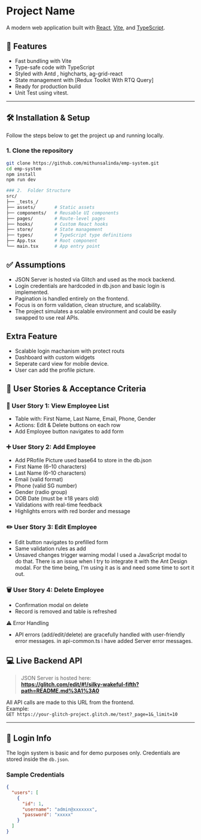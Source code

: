 # Project Name

A modern web application built with [React](https://reactjs.org/), [Vite](https://vitejs.dev/), and [TypeScript](https://www.typescriptlang.org/).

## 🚀 Features

- Fast bundling with Vite
- Type-safe code with TypeScript
- Styled with Antd , highcharts, ag-grid-react
- State management with [Redux Toolkit With RTQ Query]
- Ready for production build
- Unit Test using vitest.

---

## 🛠️ Installation & Setup

Follow the steps below to get the project up and running locally.

### 1. Clone the repository

```bash
git clone https://github.com/mithunsalinda/emp-system.git
cd emp-system
npm install
npm run dev

### 2.  Folder Structure
src/
├── _tests_/  
├── assets/       # Static assets
├── components/   # Reusable UI components
├── pages/        # Route-level pages
├── hooks/        # Custom React hooks
├── store/        # State management
├── types/        # TypeScript type definitions
├── App.tsx       # Root component
└── main.tsx      # App entry point
```
## ✅ Assumptions

- JSON Server is hosted via Glitch and used as the mock backend.
- Login credentials are hardcoded in db.json and basic login is implemented.
- Pagination is handled entirely on the frontend.
- Focus is on form validation, clean structure, and scalability.
- The project simulates a scalable environment and could be easily swapped to use real APIs.

## Extra Feature
- Scalable login machanism with protect routs
- Dashboard with custom widgets
- Seperate card view for mobile device.
- User can add the profile picture.

## 🧾 User Stories & Acceptance Criteria
  ### 📝 User Story 1: View Employee List
- Table with: First Name, Last Name, Email, Phone, Gender
- Actions: Edit & Delete buttons on each row
- Add Employee button navigates to add form

### ➕ User Story 2: Add Employee
- Add PRofile Picture used base64 to store in the db.json
- First Name (6–10 characters)
- Last Name (6–10 characters)
- Email (valid format)
- Phone (valid SG number)
- Gender (radio group)
- DOB Date (must be ≥18 years old)
- Validations with real-time feedback
- Highlights errors with red border and message

### ✏️ User Story 3: Edit Employee
- Edit button navigates to prefilled form
- Same validation rules as add
- Unsaved changes trigger warning modal I used a JavaScript modal to do that. There is an issue when I try to integrate it with the Ant Design modal. For the time being, I'm using it as is and need some time to sort it out.

### 🗑️ User Story 4: Delete Employee
- Confirmation modal on delete
- Record is removed and table is refreshed

⚠️ Error Handling
- API errors (add/edit/delete) are gracefully handled with user-friendly error messages. in api-common.ts i have added Server error messages.


## 💻 Live Backend API

> JSON Server is hosted here:  
**https://glitch.com/edit/#!/silky-wakeful-fifth?path=README.md%3A1%3A0**

All API calls are made to this URL from the frontend.  
Example:  
`GET https://your-glitch-project.glitch.me/test?_page=1&_limit=10`

---

## 🔐 Login Info

The login system is basic and for demo purposes only. Credentials are stored inside the `db.json`.

### Sample Credentials

```json
{
  "users": [
    {
      "id": 1,
      "username": "admin@xxxxxxx",
      "password": "xxxxx"
    }
  ]
}